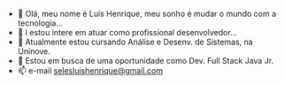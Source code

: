 - 👋  Olá, meu nome é Luís Henrique, meu sonho é mudar o mundo com a tecnologia...
- 👀 I estou intere em atuar como profissional desenvolvedor...
- 🌱  Atualmente estou cursando Análise e Desenv. de Sistemas, na Uninove.
- 💞️  Estou em busca  de uma oportunidade como Dev. Full Stack Java Jr.
- 📫  e-mail selesluishenrique@gmail.com 

<!---
Luisseles/Luisseles is a ✨ special ✨ repository because its `README.md` (this file) appears on your GitHub profile.
You can click the Preview link to take a look at your changes.
--->
